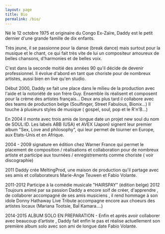 ```yaml
---
layout: page
title: Bio
permalink: /bio/
---
```


Né le 12 octobre 1975 et originaire du Congo Ex-Zaïre, Daddy est le petit dernier d'une grande famille de dix enfants.

Très jeune, il se passionne pour la danse (break dance) mais surtout pour la musique et le chant, ce qui fait très vite de lui un compositeur amoureux de belles chansons, d'harmonies et de belles voix.

C'est dans la seconde moitié des années 90 qu'il décide de devenir professionnel. Il évolue d'abord en tant que choriste pour de nombreux artistes, aussi bien en live qu'en studio.

Début 2000, Daddy se fait une place dans le milieu de la production avec l'aide et la notoriété de son frère Guy. Ensemble ils réalisent et composent pour la crème des artistes français... Deux ans plus tard il collabore avec des teams de production belge (Soulfinger, Street Fabulous, Bionix...) Il touche à plusieurs styles de musique ( gospel, soul, pop et le R'n'B...)

En 2004 il monte avec trois amis de longue date un projet new soul du nom de SOUL:ID. Les labels ABB (USA) et AVEX (Japon) signent leur premier album "Sex, Love and philosophy", qui leur permet de tourner en Europe, aux Etats-Unis et en Afrique.

2004 - 2009 signature en édition chez Warner France qui permet le placement de composition / réalisations et collaboration pour de nombreux artiste et participe aux tournées / enregistrements comme choriste ( voir discographie)

2011 Daddy crée MeltingProd, une maison de production qu'il partage avec ses amis et collaborateurs Marie-Ange Teuwen et Fabio Volante.

2011-2012 Participe à la comédie musicale "HAIRSPAY" (édition belge)
2012 Toujours animé par sa passion Daddy a encore soif de créer, d'apprendre , de collaborer accompagné de ses amis musiciens , il rend hommage à son idole Donny Hathaway Live Tribute accompagne encore aux choeurs des artistes locaux (Mariana Tootsie, BaÏ Kamara….)

2014-2015 ALBUM SOLO EN PREPARATION - Enfin et après avoir collaborer avec beaucoup d’artiste , Daddy fait enfin le pas et réalise actuellement son première album solo avec son ami de longue date Fabio Volante.